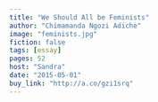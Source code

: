 ```yaml
---
title: "We Should All be Feminists"
author: "Chimamanda Ngozi Adiche"
image: "feminists.jpg"
fiction: false
tags: [essay]
pages: 52
host: "Sandra"
date: "2015-05-01"
buy_link: "http://a.co/gzi1srq"
---
```

